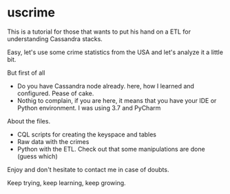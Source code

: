 # uscrime
This is a tutorial for those that wants to put his hand on a ETL for understanding Cassandra stacks.

Easy, let's use some crime statistics from the USA and let's analyze it a little bit.

But first of all
* Do you have Cassandra node already. here, how I learned and configured. Pease of cake.
* Nothig to complain, if you are here, it means that you have your IDE or Python environment. I was using 3.7 and PyCharm

About the files.
* CQL scripts for creating the keyspace and tables
* Raw data with the crimes
* Python with the ETL. Check out that some manipulations are done (guess which)

Enjoy and don't hesitate to contact me in case of doubts.

Keep trying, keep learning, keep growing.

